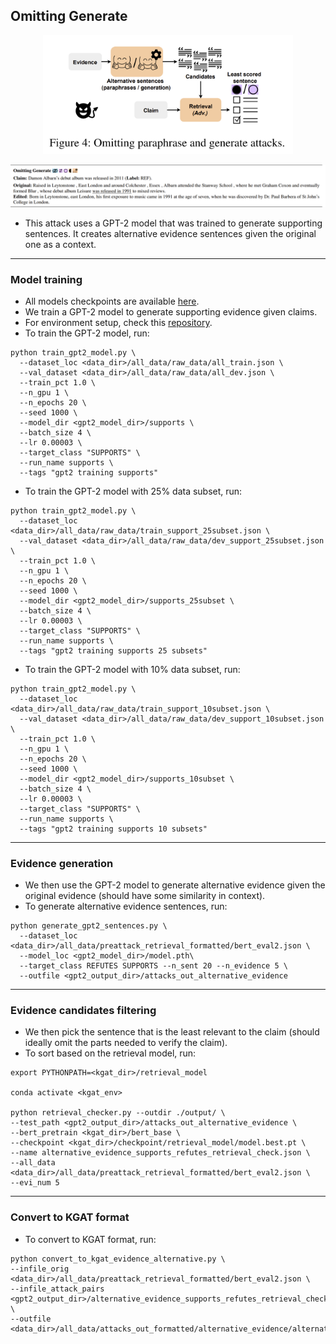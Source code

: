 ## Omitting Generate 

<p align="center">
<img src="https://github.com/S-Abdelnabi/Fact-Saboteurs/blob/main/attacks/omitting_paraphrase/omitting.PNG" width="400">
</p>

<p align="center">
<img src="https://github.com/S-Abdelnabi/Fact-Saboteurs/blob/main/attacks/omitting_generate/omitting_generate_examples.PNG" width="950">
</p>

- This attack uses a GPT-2 model that was trained to generate supporting sentences. It creates alternative evidence sentences given the original one as a context. 

-  -  - 
### Model training 
- All models checkpoints are available [here](https://oc.cs.uni-saarland.de/owncloud/index.php/s/yTxPtwNHzp3fzM2).
- We train a GPT-2 model to generate supporting evidence given claims. 
- For environment setup, check this [repository](https://github.com/copenlu/fever-adversarial-attacks/). 
- To train the GPT-2 model, run:

```
python train_gpt2_model.py \
  --dataset_loc <data_dir>/all_data/raw_data/all_train.json \
  --val_dataset <data_dir>/all_data/raw_data/all_dev.json \
  --train_pct 1.0 \
  --n_gpu 1 \
  --n_epochs 20 \
  --seed 1000 \
  --model_dir <gpt2_model_dir>/supports \
  --batch_size 4 \
  --lr 0.00003 \
  --target_class "SUPPORTS" \
  --run_name supports \
  --tags "gpt2 training supports"
  ```
- To train the GPT-2 model with 25% data subset, run:

```
python train_gpt2_model.py \
  --dataset_loc <data_dir>/all_data/raw_data/train_support_25subset.json \
  --val_dataset <data_dir>/all_data/raw_data/dev_support_25subset.json \
  --train_pct 1.0 \
  --n_gpu 1 \
  --n_epochs 20 \
  --seed 1000 \
  --model_dir <gpt2_model_dir>/supports_25subset \
  --batch_size 4 \
  --lr 0.00003 \
  --target_class "SUPPORTS" \
  --run_name supports \
  --tags "gpt2 training supports 25 subsets"
```
- To train the GPT-2 model with 10% data subset, run:
```
python train_gpt2_model.py \
  --dataset_loc <data_dir>/all_data/raw_data/train_support_10subset.json \
  --val_dataset <data_dir>/all_data/raw_data/dev_support_10subset.json \
  --train_pct 1.0 \
  --n_gpu 1 \
  --n_epochs 20 \
  --seed 1000 \
  --model_dir <gpt2_model_dir>/supports_10subset \
  --batch_size 4 \
  --lr 0.00003 \
  --target_class "SUPPORTS" \
  --run_name supports \
  --tags "gpt2 training supports 10 subsets"
 ``` 

-  -  -  
### Evidence generation 

- We then use the GPT-2 model to generate alternative evidence given the original evidence (should have some similarity in context).
- To generate alternative evidence sentences, run:

```
python generate_gpt2_sentences.py \
  --dataset_loc <data_dir>/all_data/preattack_retrieval_formatted/bert_eval2.json \
  --model_loc <gpt2_model_dir>/model.pth\
  --target_class REFUTES SUPPORTS --n_sent 20 --n_evidence 5 \
  --outfile <gpt2_output_dir>/attacks_out_alternative_evidence 
 ```
-  -  - 
### Evidence candidates filtering  

- We then pick the sentence that is the least relevant to the claim (should ideally omit the parts needed to verify the claim).
- To sort based on the retrieval model, run:
```
export PYTHONPATH=<kgat_dir>/retrieval_model

conda activate <kgat_env> 

python retrieval_checker.py --outdir ./output/ \
--test_path <gpt2_output_dir>/attacks_out_alternative_evidence \
--bert_pretrain <kgat_dir>/bert_base \
--checkpoint <kgat_dir>/checkpoint/retrieval_model/model.best.pt \
--name alternative_evidence_supports_refutes_retrieval_check.json \
--all_data <data_dir>/all_data/preattack_retrieval_formatted/bert_eval2.json \
--evi_num 5
```

-  -  -  
### Convert to KGAT format 
 - To convert to KGAT format, run:
```
python convert_to_kgat_evidence_alternative.py \
--infile_orig <data_dir>/all_data/preattack_retrieval_formatted/bert_eval2.json \
--infile_attack_pairs <gpt2_output_dir>/alternative_evidence_supports_refutes_retrieval_check.json \
--outfile <data_dir>/all_data/attacks_out_formatted/alternative_evidence/alternative_evidence_wb_retrieval_check_kgat.json
```
